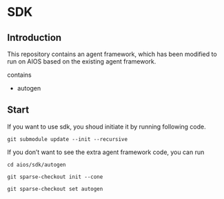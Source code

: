 # SDK

## Introduction
This repository contains an agent framework,
which has been modified to run on AIOS based on the existing agent framework.

contains
- autogen

## Start
If you want to use sdk, 
you shoud initiate it by running following code.
```shell
git submodule update --init --recursive
```

If you don’t want to see the extra agent framework code, you can run
```shell
cd aios/sdk/autogen

git sparse-checkout init --cone

git sparse-checkout set autogen
```